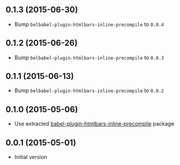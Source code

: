 ## 0.1.3 (2015-06-30)

- Bump `belbabel-plugin-htmlbars-inline-precompile` to `0.0.4`

## 0.1.2 (2015-06-26)

- Bump `belbabel-plugin-htmlbars-inline-precompile` to `0.0.3`

## 0.1.1 (2015-06-13)

- Bump `belbabel-plugin-htmlbars-inline-precompile` to `0.0.2`

## 0.1.0 (2015-05-06)

- Use extracted [babel-plugin-htmlbars-inline-precompile](https://github.com/pangratz/babel-plugin-htmlbars-inline-precompile) package

## 0.0.1 (2015-05-01)

- Initial version
